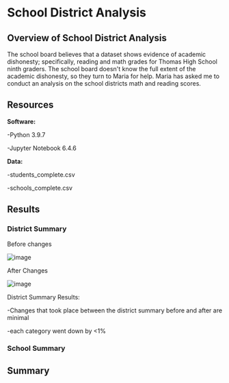 # School District Analysis

## Overview of School District Analysis
The school board believes that a dataset shows evidence of academic dishonesty; specifically, reading and math grades for Thomas High School ninth graders. The school board doesn't know the full extent of the academic dishonesty, so they turn to Maria for help. Maria has asked me to conduct an analysis on the school districts math and reading scores.

## Resources
**Software:**

  -Python 3.9.7

  -Jupyter Notebook 6.4.6

**Data:**

  -students_complete.csv

  -schools_complete.csv

## Results
### District Summary
Before changes

![image](https://user-images.githubusercontent.com/97328622/155909718-f54d8b8d-5c54-41da-88c4-e9d9084e7168.png)

After Changes

![image](https://user-images.githubusercontent.com/97328622/155909765-a9337e72-d049-4b91-89c9-2d2062a2c16c.png)

District Summary Results:

  -Changes that took place between the district summary before and after are minimal

  -each category went down by <1%

### School Summary



## Summary
